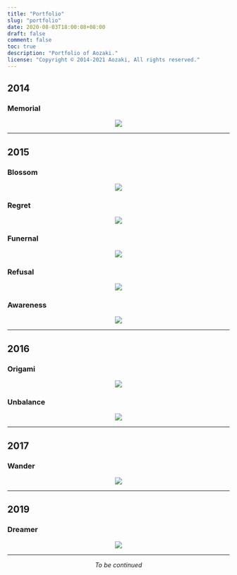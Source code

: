 ```yaml
---
title: "Portfolio"
slug: "portfolio"
date: 2020-08-03T18:00:08+08:00
draft: false
comment: false
toc: true
description: "Portfolio of Aozaki."
license: "Copyright © 2014-2021 Aozaki, All rights reserved."
---
```


<!--more-->

## 2014

### Memorial

<a href="/portrait-memorial/">
    <center>
        <img src="/media/work.jpg">
    </center>
</a>

***

## 2015

### Blossom

<a href="/portrait-blossom/">
    <center>
        <img src="https://img.aozaki-kuro.com/20150209_0001.jpg">
    </center>
</a>

### Regret

<a href="/portrait-regret/">
    <center>
        <img src="https://img.aozaki-kuro.com/20150329_0005.jpg">
    </center>
</a>

### Funernal

<a href="/portrait-funernal/">
    <center>
        <img src="https://img.aozaki-kuro.com/20150809_0002.jpg">
    </center>
</a>

### Refusal

<a href="/portrait-refusal/">
    <center>
        <img src="https://img.aozaki-kuro.com/20150726_0003.jpg">
    </center>
</a>

### Awareness

<a href="/portrait-awareness/">
    <center>
        <img src="https://img.aozaki-kuro.com/20151125_0002.jpg">
    </center>
</a>

***

## 2016

### Origami

<a href="/portrait-origami/">
    <center>
        <img src="https://img.aozaki-kuro.com/20160505_0001.jpg">
    </center>
</a>

### Unbalance

<a href="/portrait-unbalance/">
    <center>
        <img src="https://img.aozaki-kuro.com/20160715_0005.jpg">
    </center>
</a>

***

## 2017

### Wander

<a href="/portrait-wander/">
    <center>
        <img src="https://img.aozaki-kuro.com/20170720_0001.jpg">
    </center>
</a>

***

## 2019

### Dreamer

<a href="/portrait-dreamer/">
    <center>
        <img src="https://img.aozaki-kuro.com/20190214_0001.jpg">
    </center>
</a>

***

<center><i>To be continued</i></center>